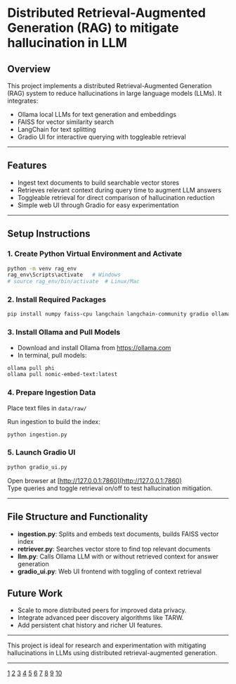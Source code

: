 # Distributed Retrieval-Augmented Generation (RAG) to mitigate hallucination in LLM

## Overview
This project implements a distributed Retrieval-Augmented Generation (RAG) system to reduce hallucinations in large language models (LLMs). It integrates:

- Ollama local LLMs for text generation and embeddings
- FAISS for vector similarity search
- LangChain for text splitting
- Gradio UI for interactive querying with toggleable retrieval


***

## Features

- Ingest text documents to build searchable vector stores
- Retrieves relevant context during query time to augment LLM answers
- Toggleable retrieval for direct comparison of hallucination reduction
- Simple web UI through Gradio for easy experimentation

***

## Setup Instructions

### 1. Create Python Virtual Environment and Activate

```bash
python -m venv rag_env
rag_env\Scripts\activate   # Windows
# source rag_env/bin/activate  # Linux/Mac
```

### 2. Install Required Packages

```bash
pip install numpy faiss-cpu langchain langchain-community gradio ollama
```

### 3. Install Ollama and Pull Models

- Download and install Ollama from https://ollama.com
- In terminal, pull models:

```bash
ollama pull phi
ollama pull nomic-embed-text:latest
```

### 4. Prepare Ingestion Data

Place text files in `data/raw/`

Run ingestion to build the index:

```bash
python ingestion.py
```

### 5. Launch Gradio UI

```bash
python gradio_ui.py
```

Open browser at [http://127.0.0.1:7860](http://127.0.0.1:7860)  
Type queries and toggle retrieval on/off to test hallucination mitigation.

***

## File Structure and Functionality

- **ingestion.py**: Splits and embeds text documents, builds FAISS vector index
- **retriever.py**: Searches vector store to find top relevant documents
- **llm.py**: Calls Ollama LLM with or without retrieved context for answer generation
- **gradio_ui.py**: Web UI frontend with toggling of context retrieval

## Future Work

- Scale to more distributed peers for improved data privacy.
- Integrate advanced peer discovery algorithms like TARW.
- Add persistent chat history and richer UI features.

***

This project is ideal for research and experimentation with mitigating hallucinations in LLMs using distributed retrieval-augmented generation.

***

[1](https://github.com/Tublian/langchain-rag-template)
[2](https://www.reddit.com/r/LocalLLaMA/comments/1e5n96c/lemme_see_your_best_rag_projects/)
[3](https://redis.io/blog/announcing-langchain-rag-template-powered-by-redis/)
[4](https://www.youtube.com/watch?v=Z8z1ae0-SFg)
[5](https://www.reddit.com/r/AI_Agents/comments/1iix4k8/i_built_an_ai_agent_that_creates_readme_file_for/)
[6](https://medium.datadriveninvestor.com/how-to-write-a-good-readme-for-your-data-science-project-on-github-ebb023d4a50e)
[7](https://packaging.python.org/guides/making-a-pypi-friendly-readme/)
[8](https://www.makeareadme.com)
[9](https://huggingface.co/datasets/GraphRAG-Bench/GraphRAG-Bench/blob/main/README.md)
[10](https://developer.ibm.com/tutorials/build-rag-assistant-md-documentation/)
